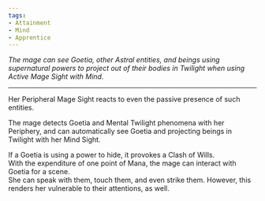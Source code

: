 ```yaml
---
tags:
- Attainment
- Mind
- Apprentice
---
```


_The mage can see Goetia, other Astral entities, and beings using supernatural powers to project out of their bodies in Twilight when using Active Mage Sight with Mind._

---

Her Peripheral Mage Sight reacts to even the passive presence of such entities.

The mage detects Goetia and Mental Twilight phenomena with her Periphery, and can automatically see Goetia and projecting beings in Twilight with her Mind Sight.

If a Goetia is using a power to hide, it provokes a Clash of Wills.\
With the expenditure of one point of Mana, the mage can interact with Goetia for a scene.\
She can speak with them, touch them, and even strike them. However, this renders her vulnerable to their attentions, as well.
